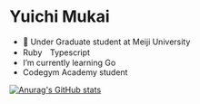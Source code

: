 # Yuichi Mukai

- 📝 Under Graduate student at Meiji University
- Ruby　Typescript
- I’m currently learning Go 
- Codegym Academy student

[![Anurag's GitHub stats](https://github-readme-stats.vercel.app/api?username=yuichimukai&theme=nightowl)](https://github.com/anuraghazra/github-readme-stats)
